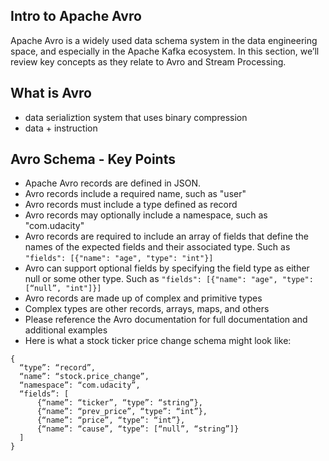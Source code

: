 ## Intro to Apache Avro
Apache Avro is a widely used data schema system in the data engineering space, and especially in the Apache Kafka ecosystem. In this section, we’ll review key concepts as they relate to Avro and Stream Processing.

## What is Avro
- data serializtion system that uses binary compression
- data + instruction


## Avro Schema - Key Points
- Apache Avro records are defined in JSON.
- Avro records include a required name, such as "user"
- Avro records must include a type defined as record
- Avro records may optionally include a namespace, such as "com.udacity"
- Avro records are required to include an array of fields that define the names of the expected fields and their associated type. Such as `"fields": [{"name": "age", "type": "int"}]`
- Avro can support optional fields by specifying the field type as either null or some other type. Such as `"fields": [{"name": "age", "type": [“null”, "int"]}]`
- Avro records are made up of complex and primitive types
- Complex types are other records, arrays, maps, and others
- Please reference the Avro documentation for full documentation and additional examples
- Here is what a stock ticker price change schema might look like:
```
{
  “type”: “record”,
  “name”: “stock.price_change”,
  “namespace”: “com.udacity”,
  “fields”: [
      {“name”: “ticker”, “type”: “string”},
      {“name”: “prev_price”, “type”: “int”},
      {“name”: “price”, “type”: “int”},
      {“name”: “cause”, “type”: [“null”, “string”]}
  ]
}
```